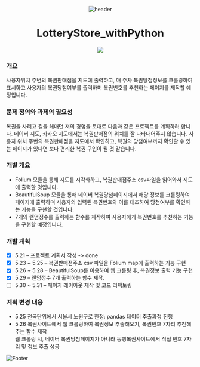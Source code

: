 <div align=center>

![header](https://capsule-render.vercel.app/api?type=Waving&color=gradient&height=300&section=header&text=Python%20Lottery%20Store&fontSize=70&animation=fadeIn&fontColor=FFFFFF)

  # LotteryStore_withPython
<img src="https://img.shields.io/badge/Python-3776AB?style=flat-square&logo=python&logoColor=ffffff"/></a>
  
<div align=left>
 
### 개요
  사용자위치 주변의 복권판매점을 지도에 출력하고, 매 주차 복권당첨정보를 크롤링하여 표시하고 사용자의 복권당첨여부를 출력하며 복권번호를 추천하는 페이지를 제작할 예정입니다.
  
### 문제 정의와 과제의 필요성
  복권을 사려고 길을 헤매던 저의 경험을 토대로 다음과 같은 프로젝트를 계획하려 합니다. 네이버 지도, 카카오 지도에서는 복권판매점의 위치를 잘 나타내어주지 않습니다. 사용자 위치 주변의 복권판매점을 지도에서 확인하고, 복권의 당첨여부까지 확인할 수 있는 페이지가 있다면 보다 편리한 복권 구입이 될 것 같습니다. 
  
### 개발 개요
- Folium 모듈을 통해 지도를 시각화하고, 복권판매점주소 csv파일을 읽어와서 지도에 출력할 것입니다. <br>
- BeautifulSoup 모듈을 통해 네이버 복권당첨페이지에서 해당 정보를 크롤링하여 페이지에 출력하며 사용자의 입력된 복권번호와 이를 대조하여 당첨여부를 확인하는 기능을 구현할 것입니다. <br>
- 7개의 랜덤정수를 출력하는 함수를 제작하여 사용자에게 복권번호를 추천하는 기능을 구현할 예정입니다.
  
### 개발 계획
- [x] 5.21 – 프로젝트 계획서 작성 -> done
- [x] 5.23 ~ 5.25 – 복권판매점주소 csv 파일을 Folium map에 출력하는 기능 구현
- [x] 5.26 ~ 5.28 – BeautifulSoup를 이용하여 웹 크롤링 후, 복권정보 출력 기능 구현
- [x] 5.29 – 랜덤정수 7개 출력하는 함수 제작.
- [ ] 5.30 ~ 5.31 – 페이지 레이아웃 제작 및 코드 리팩토링 
  
### 계획 변경 내용
- 5.25 전국단위에서 서울시 노원구로 한정: pandas 데이터 추출과정 진행
- 5.26 복권사이트에서 웹 크롤링하여 복권정보 추출해오기, 복권번호 7자리 추천해주는 함수 제작
  <br> 웹 크롤링 시, 네이버 복권당첨페이지가 아니라 동행복권사이트에서 직접 번호 7자리 및 정보 추출 성공
  
  
![Footer](https://capsule-render.vercel.app/api?type=Waving&color=gradient&height=150&section=footer&animation=fadeIn) 
